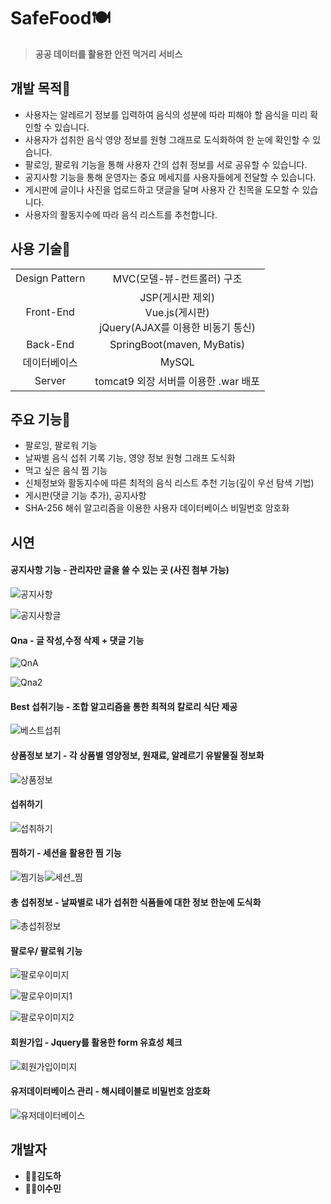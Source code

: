 # SafeFood🍽

> **공공 데이터를 활용한 안전 먹거리 서비스**



## 개발 목적🥄

- 사용자는 알레르기 정보를 입력하여 음식의 성분에 따라 피해야 할 음식을 미리 확인할 수 있습니다.
- 사용자가 섭취한 음식 영양 정보를 원형 그래프로 도식화하여 한 눈에 확인할 수 있습니다.
- 팔로잉, 팔로워 기능을 통해 사용자 간의 섭취 정보를 서로 공유할 수 있습니다.
- 공지사항 기능을 통해 운영자는 중요 메세지를 사용자들에게 전달할 수 있습니다.
- 게시판에 글이나 사진을 업로드하고 댓글을 달며 사용자 간 친목을 도모할 수 있습니다.
- 사용자의 활동지수에 따라 음식 리스트를 추천합니다.



## 사용 기술🍴

|                |                                                              |
| :------------: | :----------------------------------------------------------: |
| Design Pattern |                  MVC(모델-뷰-컨트롤러) 구조                  |
|   Front-End    | JSP(게시판 제외)</br>Vue.js(게시판)</br>jQuery(AJAX를 이용한 비동기 통신) |
|    Back-End    |                  SpringBoot(maven, MyBatis)                  |
|  데이터베이스  |                            MySQL                             |
|     Server     |             tomcat9 외장 서버를 이용한 .war 배포             |



## 주요 기능🍚

- 팔로잉, 팔로워 기능
- 날짜별 음식 섭취 기록 기능, 영양 정보 원형 그래프 도식화
- 먹고 싶은 음식 찜 기능
- 신체정보와 활동지수에 따른 최적의 음식 리스트 추천 기능(깊이 우선 탐색 기법)
- 게시판(댓글 기능 추가), 공지사항
- SHA-256 해쉬 알고리즘을 이용한 사용자 데이터베이스 비밀번호 암호화



## 시연

#### 공지사항 기능 - 관리자만 글을 쓸 수 있는 곳 (사진 첨부 가능)



![공지사항](readme_picture\공지사항.JPG)


![공지사항글](readme_picture\공지사항글.JPG)





#### Qna - 글 작성,수정 삭제 + 댓글 기능

![QnA](readme_picture\QnA.JPG)

![Qna2](readme_picture\Qna2.JPG)



#### Best 섭취기능 - 조합 알고리즘을 통한 최적의 칼로리 식단 제공

![베스트섭취](readme_picture\베스트섭취.JPG)



#### 상품정보 보기 - 각 상품별 영양정보, 원재료, 알레르기 유발물질 정보화

![상품정보](readme_picture\상품정보.JPG)



#### 섭취하기

![섭취하기](readme_picture\섭취하기.JPG)



#### 찜하기 - 세션을 활용한 찜 기능

![찜기능](readme_picture\찜기능.JPG)![세션_찜](readme_picture\세션_찜.JPG)

#### 총 섭취정보 - 날짜별로 내가 섭취한 식품들에 대한 정보 한눈에 도식화

![총섭취정보](readme_picture\총섭취정보.JPG)



#### 팔로우/ 팔로워 기능

![팔로우이미지](readme_picture\팔로우이미지.JPG)

![팔로우이미지1](readme_picture\팔로우이미지1.JPG)

![팔로우이미지2](readme_picture\팔로우이미지2.JPG)



#### 회원가입 - Jquery를 활용한 form 유효성 체크

![회원가입이미지](readme_picture\회원가입이미지.JPG)

#### 유저데이터베이스 관리 - 해시테이블로 비밀번호 암호화

![유저데이터베이스](readme_picture\유저데이터베이스.JPG)





## 개발자

- 👨‍💻**김도하**
- 👩‍💻**이수민**
